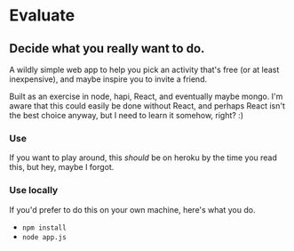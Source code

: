 # Evaluate
## Decide what you really want to do.

A wildly simple web app to help you pick an activity that's free (or at least inexpensive), and maybe inspire you to invite a friend.

Built as an exercise in node, hapi, React, and eventually maybe mongo. I'm aware that this could easily be done without React, and perhaps React isn't the best choice anyway, but I need to learn it somehow, right? :)

### Use

If you want to play around, this *should* be on heroku by the time you read this, but hey, maybe I forgot.

### Use locally

If you'd prefer to do this on your own machine, here's what you do.

* ```npm install```
* ```node app.js```
